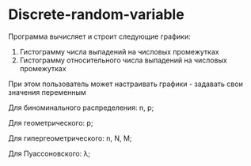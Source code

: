 # Discrete-random-variable

  Программа вычисляет и строит следующие графики:
  
1. Гистограмму числа выпадений на числовых промежутках
2. Гистограмму относительного числа выпадений на числовых промежутках


  При этом пользователь может настраивать графики - задавать свои значения переменным
  
  Для биноминального распределения: n, p;
  
  Для геометрического: p;
  
  Для гипергеометрического: n, N, M;
  
  Для Пуассоновского: λ;
